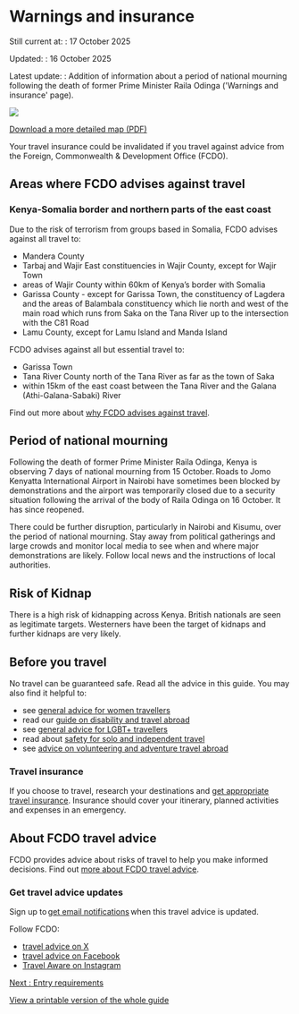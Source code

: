 # Warnings and insurance

Still current at:
:   17 October 2025

Updated:
:   16 October 2025

Latest update:
:   Addition of information about a period of national mourning following the death of former Prime Minister Raila Odinga ('Warnings and insurance' page).

![](https://assets.publishing.service.gov.uk/media/68cbf893b6d7ea468dbea672/FCDO__TA__055_-_Kenya_Travel_Advice_Ed6__WEB_.jpg)


[Download a more detailed map (PDF)](https://assets.publishing.service.gov.uk/media/68cbf89425860ae11bbea671/FCDO__TA__055_-_Kenya_Travel_Advice_Ed6.pdf)

Your travel insurance could be invalidated if you travel against advice from the Foreign, Commonwealth & Development Office (FCDO).

## Areas where FCDO advises against travel

### Kenya-Somalia border and northern parts of the east coast

Due to the risk of terrorism from groups based in Somalia, FCDO advises against all travel to:

* Mandera County
* Tarbaj and Wajir East constituencies in Wajir County, except for Wajir Town
* areas of Wajir County within 60km of Kenya’s border with Somalia
* Garissa County - except for Garissa Town, the constituency of Lagdera and the areas of Balambala constituency which lie north and west of the main road which runs from Saka on the Tana River up to the intersection with the C81 Road
* Lamu County, except for Lamu Island and Manda Island

FCDO advises against all but essential travel to:

* Garissa Town
* Tana River County north of the Tana River as far as the town of Saka
* within 15km of the east coast between the Tana River and the Galana (Athi-Galana-Sabaki) River

Find out more about [why FCDO advises against travel](/foreign-travel-advice/kenya/regional-risks).

## Period of national mourning

Following the death of former Prime Minister Raila Odinga, Kenya is observing 7 days of national mourning from 15 October. Roads to Jomo Kenyatta International Airport in Nairobi have sometimes been blocked by demonstrations and the airport was temporarily closed due to a security situation following the arrival of the body of Raila Odinga on 16 October. It has since reopened.

There could be further disruption, particularly in Nairobi and Kisumu, over the period of national mourning. Stay away from political gatherings and large crowds and monitor local media to see when and where major demonstrations are likely. Follow local news and the instructions of local authorities.

## Risk of Kidnap

There is a high risk of kidnapping across Kenya. British nationals are seen as legitimate targets. Westerners have been the target of kidnaps and further kidnaps are very likely.

## Before you travel

No travel can be guaranteed safe. Read all the advice in this guide. You may also find it helpful to:

* see [general advice for women travellers](https://www.gov.uk/guidance/advice-for-women-travelling-abroad)
* read our [guide on disability and travel abroad](https://www.gov.uk/government/publications/disabled-travellers)
* see [general advice for LGBT+ travellers](https://www.gov.uk/guidance/lesbian-gay-bisexual-and-transgender-foreign-travel-advice)
* read about [safety for solo and independent travel](https://www.gov.uk/guidance/solo-and-independent-travel)
* see [advice on volunteering and adventure travel abroad](https://www.gov.uk/guidance/safer-adventure-travel-and-volunteering-overseas)

### Travel insurance

If you choose to travel, research your destinations and [get appropriate travel insurance](https://www.gov.uk/guidance/foreign-travel-insurance). Insurance should cover your itinerary, planned activities and expenses in an emergency.

## About FCDO travel advice

FCDO provides advice about risks of travel to help you make informed decisions. Find out [more about FCDO travel advice](https://www.gov.uk/guidance/about-foreign-commonwealth-development-office-travel-advice).

### Get travel advice updates

Sign up to [get email notifications](https://www.gov.uk/foreign-travel-advice/kenya/email-signup) when this travel advice is updated.

Follow FCDO:

* [travel advice on X](https://x.com/fcdotravelgovuk)
* [travel advice on Facebook](https://www.facebook.com/FCDOTravel/)
* [Travel Aware on Instagram](https://www.instagram.com/travelaware/)

[Next
:
Entry requirements](/foreign-travel-advice/kenya/entry-requirements)

[View a printable version of the whole guide](/foreign-travel-advice/kenya/print)